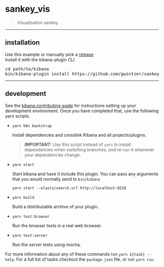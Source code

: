 # sankey_vis

> Visualisation sankey

---

## installation

Use this example or manually pick a [release](https://github.com/gwintzer/sankey_vis/releases)  
Install it with the kibana-plugin CLI
<pre>
cd path/to/kibana
bin/kibana-plugin install https://github.com/gwintzer/sankey_vis/releases/download/6.6.1/kibana-sankey_vis-6.6.1-latest.zip
</pre>

---

## development

See the [kibana contributing guide](https://github.com/elastic/kibana/blob/master/CONTRIBUTING.md) for instructions setting up your development environment. Once you have completed that, use the following yarn scripts.

  - `yarn kbn bootstrap`

    Install dependencies and crosslink Kibana and all projects/plugins.

    > ***IMPORTANT:*** Use this script instead of `yarn` to install dependencies when switching branches, and re-run it whenever your dependencies change.

  - `yarn start`

    Start kibana and have it include this plugin. You can pass any arguments that you would normally send to `bin/kibana`

      ```
      yarn start --elasticsearch.url http://localhost:9220
      ```

  - `yarn build`

    Build a distributable archive of your plugin.

  - `yarn test:browser`

    Run the browser tests in a real web browser.

  - `yarn test:server`

    Run the server tests using mocha.

For more information about any of these commands run `yarn ${task} --help`. For a full list of tasks checkout the `package.json` file, or run `yarn run`.
